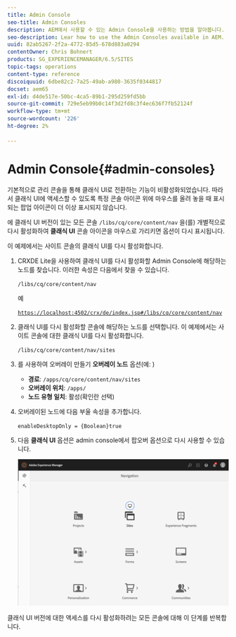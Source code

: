 ```yaml
---
title: Admin Console
seo-title: Admin Consoles
description: AEM에서 사용할 수 있는 Admin Console을 사용하는 방법을 알아봅니다.
seo-description: Lear how to use the Admin Consoles available in AEM.
uuid: 82ab5267-2f2a-4772-85d5-678d883a0294
contentOwner: Chris Bohnert
products: SG_EXPERIENCEMANAGER/6.5/SITES
topic-tags: operations
content-type: reference
discoiquuid: 6dbe82c2-7a25-49ab-a980-3635f0344817
docset: aem65
exl-id: d4de517e-50bc-4ca5-89b1-295d259fd5bb
source-git-commit: 729e5eb99b0c14f3d2fd8c3f4ec636f7fb52124f
workflow-type: tm+mt
source-wordcount: '226'
ht-degree: 2%

---
```



# Admin Console{#admin-consoles}

기본적으로 관리 콘솔을 통해 클래식 UI로 전환하는 기능이 비활성화되었습니다. 따라서 클래식 UI에 액세스할 수 있도록 특정 콘솔 아이콘 위에 마우스를 올려 놓을 때 표시되는 팝업 아이콘이 더 이상 표시되지 않습니다.

에 클래식 UI 버전이 있는 모든 콘솔 `/libs/cq/core/content/nav` 을(를) 개별적으로 다시 활성화하여 **클래식 UI** 콘솔 아이콘을 마우스로 가리키면 옵션이 다시 표시됩니다.

이 예제에서는 사이트 콘솔의 클래식 UI를 다시 활성화합니다.

1. CRXDE Lite을 사용하여 클래식 UI를 다시 활성화할 Admin Console에 해당하는 노드를 찾습니다. 이러한 속성은 다음에서 찾을 수 있습니다.

   `/libs/cq/core/content/nav`

   예

   [`https://localhost:4502/crx/de/index.jsp#/libs/cq/core/content/nav`](https://localhost:4502/crx/de/index.jsp#/libs/cq/core/content/nav)

1. 클래식 UI를 다시 활성화할 콘솔에 해당하는 노드를 선택합니다. 이 예제에서는 사이트 콘솔에 대한 클래식 UI를 다시 활성화합니다.

   `/libs/cq/core/content/nav/sites`

1. 를 사용하여 오버레이 만들기 **오버레이 노드** 옵션(예: )

   * **경로**: `/apps/cq/core/content/nav/sites`
   * **오버레이 위치**: `/apps/`
   * **노드 유형 일치**: 활성(확인란 선택)

1. 오버레이된 노드에 다음 부울 속성을 추가합니다.

   `enableDesktopOnly = {Boolean}true`

1. 다음 **클래식 UI** 옵션은 admin console에서 팝오버 옵션으로 다시 사용할 수 있습니다.

   ![클래식 UI 팝오버 옵션](assets/syui-01-2019-02-27-15-16-55.png)

클래식 UI 버전에 대한 액세스를 다시 활성화하려는 모든 콘솔에 대해 이 단계를 반복합니다.
